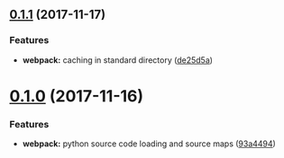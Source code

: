 <a name="0.1.1"></a>
## [0.1.1](https://github.com/Beg-in/javascripthon-loader/compare/0.1.0...0.1.1) (2017-11-17)


### Features

* **webpack:** caching in standard directory ([de25d5a](https://github.com/Beg-in/javascripthon-loader/commit/de25d5a))



<a name="0.1.0"></a>
# [0.1.0](https://github.com/Beg-in/javascripthon-loader/compare/93a4494...0.1.0) (2017-11-16)


### Features

* **webpack:** python source code loading and source maps ([93a4494](https://github.com/Beg-in/javascripthon-loader/commit/93a4494))




